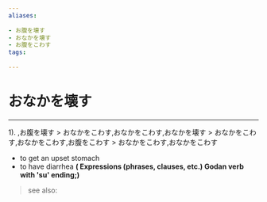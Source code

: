```yaml
---
aliases:
    
- お腹を壊す
- おなかを壊す
- お腹をこわす
tags:
    
---
```


# おなかを壊す
---
1).
,お腹を壊す > おなかをこわす,おなかをこわす,おなかを壊す > おなかをこわす,おなかをこわす,お腹をこわす > おなかをこわす,おなかをこわす

- to get an upset stomach
- to have diarrhea
**( Expressions (phrases, clauses, etc.) Godan verb with 'su' ending;)**
> see also: 
            